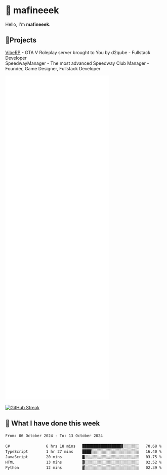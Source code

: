 # 👋 mafineeek
Hello, I'm **mafineeek**.

## 📝Projects

[VibeRP](https://v-rp.pl) - GTA V Roleplay server brought to You by d2qube - Fullstack Developer<br/>
SpeedwayManager - The most advanced Speedway Club Manager - Founder, Game Designer, Fullstack Developer


![](./github-metrics.svg)

[![GitHub Streak](https://streak-stats.demolab.com/?user=mafineeek)](https://git.io/streak-stats)

## 📰 What I have done this week
<!--START_SECTION:waka-->

```txt
From: 06 October 2024 - To: 13 October 2024

C#                6 hrs 18 mins   █████████████████▓░░░░░░░   70.68 %
TypeScript        1 hr 27 mins    ████░░░░░░░░░░░░░░░░░░░░░   16.40 %
JavaScript        20 mins         █░░░░░░░░░░░░░░░░░░░░░░░░   03.75 %
HTML              13 mins         ▓░░░░░░░░░░░░░░░░░░░░░░░░   02.52 %
Python            12 mins         ▓░░░░░░░░░░░░░░░░░░░░░░░░   02.39 %
```

<!--END_SECTION:waka-->
